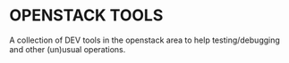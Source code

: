 OPENSTACK TOOLS
===

A collection of DEV tools in the openstack area to help 
testing/debugging and other (un)usual operations.

